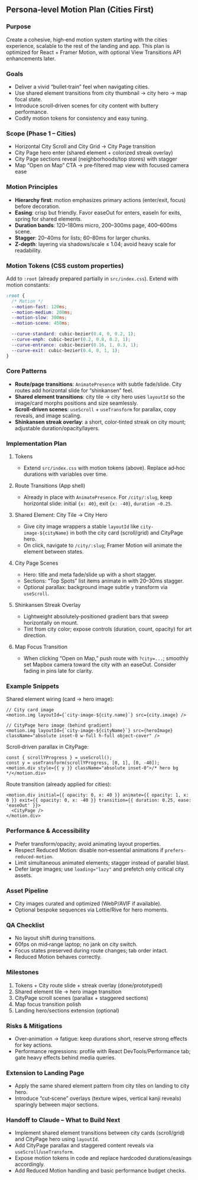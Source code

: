 ## Persona‑level Motion Plan (Cities First)

### Purpose
Create a cohesive, high‑end motion system starting with the cities experience, scalable to the rest of the landing and app. This plan is optimized for React + Framer Motion, with optional View Transitions API enhancements later.

### Goals
- Deliver a vivid “bullet‑train” feel when navigating cities.
- Use shared element transitions from city thumbnail → city hero → map focal state.
- Introduce scroll‑driven scenes for city content with buttery performance.
- Codify motion tokens for consistency and easy tuning.

### Scope (Phase 1 – Cities)
- Horizontal City Scroll and City Grid → City Page transition
- City Page hero enter (shared element + colorized streak overlay)
- City Page sections reveal (neighborhoods/top stores) with stagger
- Map “Open on Map” CTA → pre‑filtered map view with focused camera ease

### Motion Principles
- **Hierarchy first**: motion emphasizes primary actions (enter/exit, focus) before decoration.
- **Easing**: crisp but friendly. Favor easeOut for enters, easeIn for exits, spring for shared elements.
- **Duration bands**: 120–180ms micro, 200–300ms page, 400–600ms scene.
- **Stagger**: 20–40ms for lists; 60–80ms for larger chunks.
- **Z‑depth**: layering via shadows/scale ≤ 1.04; avoid heavy scale for readability.

### Motion Tokens (CSS custom properties)
Add to `:root` (already prepared partially in `src/index.css`). Extend with motion constants:

```css
:root {
  /* Motion */
  --motion-fast: 120ms;
  --motion-medium: 200ms;
  --motion-slow: 300ms;
  --motion-scene: 450ms;

  --curve-standard: cubic-bezier(0.4, 0, 0.2, 1);
  --curve-emph: cubic-bezier(0.2, 0.8, 0.2, 1);
  --curve-entrance: cubic-bezier(0.16, 1, 0.3, 1);
  --curve-exit: cubic-bezier(0.4, 0, 1, 1);
}
```

### Core Patterns
- **Route/page transitions**: `AnimatePresence` with subtle fade/slide. City routes add horizontal slide for “shinkansen” feel.
- **Shared element transitions**: city tile → city hero uses `layoutId` so the image/card morphs positions and size seamlessly.
- **Scroll‑driven scenes**: `useScroll` + `useTransform` for parallax, copy reveals, and image scaling.
- **Shinkansen streak overlay**: a short, color‑tinted streak on city mount; adjustable duration/opacity/layers.

### Implementation Plan
1) Tokens
   - Extend `src/index.css` with motion tokens (above). Replace ad‑hoc durations with variables over time.

2) Route Transitions (App shell)
   - Already in place with `AnimatePresence`. For `/city/:slug`, keep horizontal slide: initial `{x: 40}`, exit `{x: -40}`, `duration ~0.25`.

3) Shared Element: City Tile → City Hero
   - Give city image wrappers a stable `layoutId` like `city-image-${cityName}` in both the city card (scroll/grid) and CityPage hero.
   - On click, navigate to `/city/:slug`; Framer Motion will animate the element between states.

4) City Page Scenes
   - Hero: title and meta fade/slide up with a short stagger.
   - Sections: “Top Spots” list items animate in with 20–30ms stagger.
   - Optional parallax: background image subtle `y` transform via `useScroll`.

5) Shinkansen Streak Overlay
   - Lightweight absolutely‑positioned gradient bars that sweep horizontally on mount.
   - Tint from city color; expose controls (duration, count, opacity) for art direction.

6) Map Focus Transition
   - When clicking “Open on Map,” push route with `?city=...`; smoothly set Mapbox camera toward the city with an easeOut. Consider fading in pins late for clarity.

### Example Snippets
Shared element wiring (card → hero image):
```tsx
// City card image
<motion.img layoutId={`city-image-${city.name}`} src={city.image} />

// CityPage hero image (behind gradient)
<motion.img layoutId={`city-image-${cityName}`} src={heroImage} className="absolute inset-0 w-full h-full object-cover" />
```

Scroll‑driven parallax in CityPage:
```tsx
const { scrollYProgress } = useScroll();
const y = useTransform(scrollYProgress, [0, 1], [0, -40]);
<motion.div style={{ y }} className="absolute inset-0">/* hero bg */</motion.div>
```

Route transition (already applied for cities):
```tsx
<motion.div initial={{ opacity: 0, x: 40 }} animate={{ opacity: 1, x: 0 }} exit={{ opacity: 0, x: -40 }} transition={{ duration: 0.25, ease: 'easeOut' }}>
  <CityPage />
</motion.div>
```

### Performance & Accessibility
- Prefer transform/opacity; avoid animating layout properties.
- Respect Reduced Motion: disable non‑essential animations if `prefers-reduced-motion`.
- Limit simultaneous animated elements; stagger instead of parallel blast.
- Defer large images; use `loading="lazy"` and prefetch only critical city assets.

### Asset Pipeline
- City images curated and optimized (WebP/AVIF if available).
- Optional bespoke sequences via Lottie/Rive for hero moments.

### QA Checklist
- No layout shift during transitions.
- 60fps on mid‑range laptop; no jank on city switch.
- Focus states preserved during route changes; tab order intact.
- Reduced Motion behaves correctly.

### Milestones
1. Tokens + City route slide + streak overlay (done/prototyped)
2. Shared element tile → hero image transition
3. CityPage scroll scenes (parallax + staggered sections)
4. Map focus transition polish
5. Landing hero/sections extension (optional)

### Risks & Mitigations
- Over‑animation → fatigue: keep durations short, reserve strong effects for key actions.
- Performance regressions: profile with React DevTools/Performance tab; gate heavy effects behind media queries.

### Extension to Landing Page
- Apply the same shared element pattern from city tiles on landing to city hero.
- Introduce “cut‑scene” overlays (texture wipes, vertical kanji reveals) sparingly between major sections.

### Handoff to Claude – What to Build Next
- Implement shared element transitions between city cards (scroll/grid) and CityPage hero using `layoutId`.
- Add CityPage parallax and staggered content reveals via `useScroll`/`useTransform`.
- Expose motion tokens in code and replace hardcoded durations/easings accordingly.
- Add Reduced Motion handling and basic performance budget checks.









